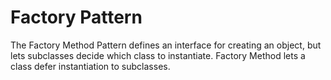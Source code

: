 # Factory Pattern

The Factory Method Pattern defines an interface for creating an object, but lets subclasses decide which class to instantiate. Factory Method lets a class defer instantiation to subclasses.